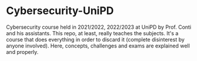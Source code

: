 # Cybersecurity-UniPD
Cybersecurity course held in 2021/2022, 2022/2023 at UniPD by Prof. Conti and his assistants.
This repo, at least, really teaches the subjects.
It's a course that does everything in order to discard it (complete disinterest by anyone involved).
Here, concepts, challenges and exams are explained well and properly.
